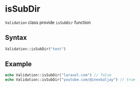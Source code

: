 # isSubDir

`Validation` class provide `isSubDir` function

## Syntax

```php
Validation::isSubDir("text")
```

## Example

```php
echo Validation::isSubDir("laravel.com") // false
echo Validation::isSubDir("youtube.com/@inexbaljay") // true
```
